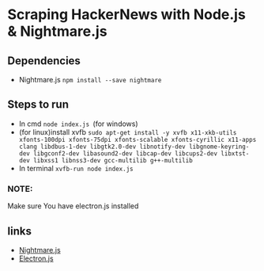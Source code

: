 # Scraping HackerNews with Node.js & Nightmare.js

## Dependencies
* Nightmare.js `npm install --save nightmare`


## Steps to run
* In cmd `node index.js `(for windows)
* (for linux)install xvfb  `sudo apt-get install -y xvfb x11-xkb-utils xfonts-100dpi xfonts-75dpi xfonts-scalable xfonts-cyrillic x11-apps clang libdbus-1-dev libgtk2.0-dev libnotify-dev libgnome-keyring-dev libgconf2-dev libasound2-dev libcap-dev libcups2-dev libxtst-dev libxss1 libnss3-dev gcc-multilib g++-multilib`
* In terminal `xvfb-run node index.js`
### NOTE:
Make sure You have electron.js installed

## links
* [Nightmare.js](http://www.nightmarejs.org/)
* [Electron.js](https://www.electronjs.org/docs)